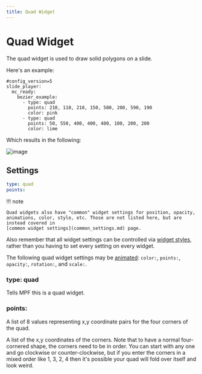 ```yaml
---
title: Quad Widget
---
```


# Quad Widget


The quad widget is used to draw solid polygons on a slide.

Here's an example:

``` mpf-mc-config
#config_version=5
slide_player:
  mc_ready:
    bezier_example:
      - type: quad
        points: 210, 110, 210, 150, 500, 200, 590, 190
        color: pink
      - type: quad
        points: 50, 550, 400, 400, 400, 100, 200, 200
        color: lime
```

Which results in the following:

![image](/docs/mc/images/quad.png)

## Settings

``` yaml
type: quad
points:
```

!!! note

    Quad widgets also have "common" widget settings for position, opacity,
    animations, color, style, etc. Those are not listed here, but are
    instead covered in
    [common widget settings](common_settings.md) page.

Also remember that all widget settings can be controlled via
[widget styles](styles.md), rather than you having to set every setting on every
widget.

The following quad widget settings may be
[animated](animation.md):
`color:`, `points:`, `opacity:`, `rotation:`, and `scale:`.

### type: quad

Tells MPF this is a quad widget.

### points:

A list of 8 values representing x,y coordinate pairs for the four
corners of the quad.

A list of the x,y coordinates of the corners. Note that to have a normal
four-cornered shape, the corners need to be in order. You can start with
any one and go clockwise or counter-clockwise, but if you enter the
corners in a mixed order like 1, 3, 2, 4 then it's possible your quad
will fold over itself and look weird.

